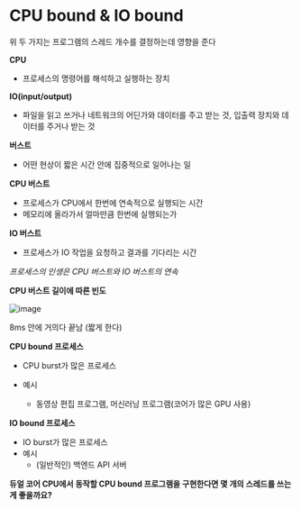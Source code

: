 # CPU bound & IO bound

위 두 가지는 프로그램의 스레드 개수를 결정하는데 영향을 준다



**CPU**

- 프로세스의 명령어를 해석하고 실행하는 장치



**IO(input/output)**

- 파일을 읽고 쓰거나 네트워크의 어딘가와 데이터를 주고 받는 것, 입출력 장치와 데이터를 주거나 받는 것



**버스트**

- 어떤 현상이 짧은 시간 안에 집중적으로 일어나는 일



**CPU 버스트**

- 프로세스가 CPU에서 한번에 연속적으로 실행되는 시간
- 메모리에 올라가서 얼마만큼 한번에 실행되는가



**IO 버스트**

- 프로세스가 IO 작업을 요청하고 결과를 기다리는 시간



*프로세스의 인생은 CPU 버스트와 IO 버스트의 연속*



**CPU 버스트 길이에 따른 빈도**

![image](https://user-images.githubusercontent.com/47052106/171788199-d4bdf6b5-5dfd-4a4b-80e7-b61657ead207.png)

8ms 안에 거의다 끝남 (짧게 한다)



**CPU bound 프로세스**

- CPU burst가 많은 프로세스

- 예시
  - 동영상 편집 프로그램, 머신러닝 프로그램(코어가 많은 GPU 사용)



**IO bound 프로세스**

- IO burst가 많은 프로세스
- 예시
  - (일반적인) 백엔드 API 서버



**듀얼 코어 CPU에서 동작할 CPU bound 프로그램을 구현한다면 몇 개의 스레드를 쓰는게 좋을까요?**

